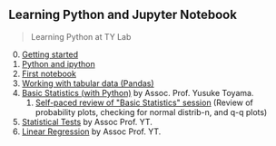Learning Python and Jupyter Notebook
---
> Learning Python at TY Lab

0. [Getting started](./0_Getting_started.md)
1. [Python and ipython](./1_python.md)
2. [First notebook](./nbs/session_2.ipynb)
3. [Working with tabular data (Pandas)](./nbs/session_3.ipynb)
4. [Basic Statistics (with Python)](./nbs/session_4.ipynb) by Assoc. Prof. Yusuke Toyama.
    1. [Self-paced review of "Basic Statistics" session](./nbs/session_4_review.ipynb) (Review of probability plots, checking for normal distrib-n, and q-q plots)
6. [Statistical Tests](./nbs/session5/session5-material.ipynb) by Assoc Prof. YT.
7. [Linear Regression](./nbs/session6/session6-material.ipynb) by Assoc Prof. YT.
